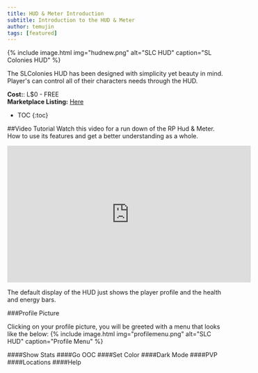 ```yaml
---
title: HUD & Meter Introduction
subtitle: Introduction to the HUD & Meter
author: temujin
tags: [featured]
---
```

{% include image.html img="hudnew.png" alt="SLC HUD" caption="SL Colonies HUD" %}

The SLColonies HUD has been designed with simplicity yet beauty in mind. Player's can control all of their characters needs through the HUD. 

**Cost:**: L$0 - FREE<br>
**Marketplace Listing:** [Here](https://marketplace.secondlife.com/p/SLC-Survival-RPG-HUD-Meter/18945944)

* TOC
{:toc}

##Video Tutorial
Watch this video for a run down of the RP Hud & Meter. How to use its features and get a better understanding as a whole.
<iframe width="560" height="315" src="https://www.youtube.com/embed/1AARkfC2xGc" title="YouTube video player" frameborder="0" allow="accelerometer; autoplay; clipboard-write; encrypted-media; gyroscope; picture-in-picture" allowfullscreen></iframe>

The default display of the HUD just shows the player profile and the health and energy bars.

###Profile Picture

Clicking on your profile picture, you will be greeted with a menu that looks like the below:
{% include image.html img="profilemenu.png" alt="SLC HUD" caption="Profile Menu" %}

####Show Stats
####Go OOC
####Set Color
####Dark Mode
####PVP
####Locations
####Help


